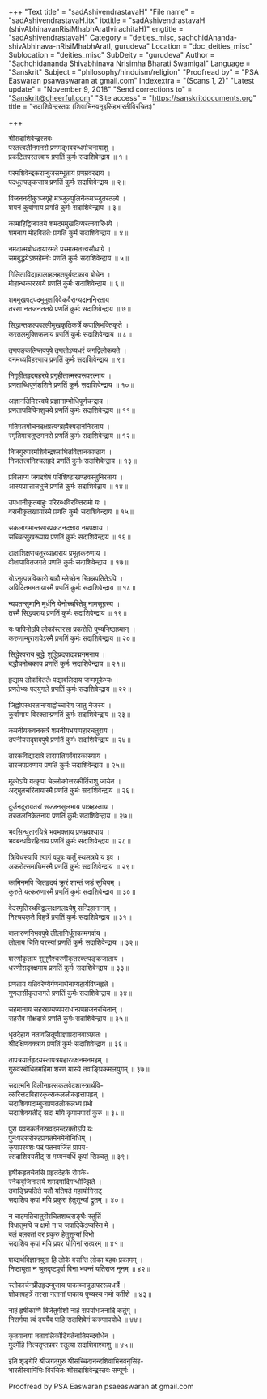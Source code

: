 +++
"Text title" = "sadAshivendrastavaH"
"File name" = "sadAshivendrastavaH.itx"
itxtitle = "sadAshivendrastavaH (shivAbhinavanRisiMhabhAratIvirachitaH)"
engtitle = "sadAshivendrastavaH"
Category = "deities_misc, sachchidAnanda-shivAbhinava-nRisiMhabhAratI, gurudeva"
Location = "doc_deities_misc"
Sublocation = "deities_misc"
SubDeity = "gurudeva"
Author = "Sachchidananda Shivabhinava Nrisimha Bharati Swamigal"
Language = "Sanskrit"
Subject = "philosophy/hinduism/religion"
"Proofread by" = "PSA Easwaran psawaswaran at gmail.com"
Indexextra = "(Scans 1, 2)"
"Latest update" = "November 9, 2018"
"Send corrections to" = "Sanskrit@cheerful.com"
"Site access" = "https://sanskritdocuments.org"
title = "सदाशिवेन्द्रस्तवः (शिवाभिनवनृइसिंहभारतीविरचितः)"

+++
  
 श्रीसदाशिवेन्द्रस्तवः   
परतत्त्वलीनमनसे प्रणमद्भवबन्धमोचनायाशु ।  
प्रकटितपरतत्त्वाय प्रणतिं कुर्मः सदाशिवेन्द्राय ॥ १॥  
  
परमशिवेन्द्रकराम्बुजसम्भूताय प्रणम्रवरदाय ।  
पदधूतपङ्कजाय प्रणतिं कुर्मः सदाशिवेन्द्राय ॥ २॥  
  
विजननदीकुञ्जगृहे मञ्जुलपुलिनैकमञ्जुतरतल्पे ।  
शयनं कुर्वाणाय प्रणतिं कुर्मः सदाशिवेन्द्राय ॥ ३॥  
  
कामाहिद्विजपतये शमदममुखदिव्यरत्नवारिधये ।  
शमनाय मोहविततेः प्रणतिं कुर्म सदाशिवेन्द्राय ॥ ४॥  
  
नमदात्मबोधदायारमते परमात्मतत्त्वसौधाग्रे ।  
समबुद्धयेऽश्महेम्नोः प्रणतिं कुर्मः सदाशिवेन्द्राय ॥ ५॥  
  
गिलिताविद्याहालाहलहतपुर्यष्टकाय बोधेन ।  
मोहान्धकाररवये प्रणतिं कुर्मः सदाशिवेन्द्राय ॥ ६॥  
  
शममुखषट्पदमुमुक्षाविवेकवैराग्यदाननिरताय  
तरसा नतजनततये प्रणतिं कुर्मः सदाशिवेन्द्राय ॥ ७॥  
  
सिद्धान्तकल्पवल्लीमुखकृतिकर्त्रे कपालिभक्तिकृते ।  
करतलमुक्तिफलाय प्रणतिं कुर्मः सदाशिवेन्द्राय ॥ ८॥  
  
तृणपङ्कलिप्तवपुषे तृणतोऽप्यधरं जगद्विलोकयते ।  
वनमध्यविहरणाय प्रणतिं कुर्मः सदाशिवेन्द्राय ॥ ९॥  
  
निगृहीतहृदयहरये प्रगृहीतात्मस्वरूपरत्नाय ।  
प्रणताब्धिपूर्णशशिने प्रणतिं कुर्मः सदाशिवेन्द्राय ॥ १०॥  
  
अज्ञानतिमिररवये प्रज्ञानाम्भोधिपूर्णचन्द्राय ।  
प्रणताघविपिनशुचये प्रणतिं कुर्मः सदाशिवेन्द्राय ॥ ११॥  
  
मतिमलमोचनदक्षप्रत्यग्ब्रह्मैक्यदाननिरताय ।  
स्मृतिमात्रतुष्टमनसे प्रणतिं कुर्मः सदाशिवेन्द्राय ॥ १२॥  
  
निजगुरुपरमशिवेन्द्रश्लाघितविज्ञानकाष्ठाय ।  
निजतत्त्वनिश्चलहृदे प्रणतिं कुर्मः सदाशिवेन्द्राय ॥ १३॥  
  
प्रविलाप्य जगदशेषं परिशिष्टाखण्डवस्तुनिरताय ।  
आस्यप्राप्तान्नभुजे प्रणतिं कुर्मः सदाशिवेद्राय ॥ १४॥  
  
उपधानीकृतबाहुः परिरब्धविरक्तिरामो यः ।  
वसनीकृतखायास्मै प्रणतिं कुर्मः सदाशिवेन्द्राय ॥ १५॥  
  
सकलागमान्तसारप्रकटनदक्षाय नम्रपक्षाय ।  
सच्चित्सुखरूपाय प्रणतिं कुर्मः सदाशिवेन्द्राय ॥ १६॥  
  
द्राक्षाशिक्षणचतुरव्याहाराय प्रभूतकरुणाय ।  
वीक्षापावितजगते प्रणतिं कुर्मः सदाशिवेन्द्राय ॥ १७॥  
  
योऽनुत्पन्नविकारो बाहौ म्लेच्छेन च्छिन्नपतितेऽपि ।  
अविदितममतायास्मै प्रणतिं कुर्मः सदाशिवेन्द्राय ॥ १८॥  
  
न्यपतन्सुमानि मूर्धनि येनोच्चरितेषु नामसूग्रस्य ।  
तस्मै सिद्धवराय प्रणतिं कुर्मः सदाशिवेन्द्राय ॥ १९॥  
  
यः पापिनोऽपि लोकांस्तरसा प्रकरोति पुण्यनिष्ठाग्र्यान् ।  
करुणाम्बुराशयेऽस्मै प्रणतिं कुर्मः सदाशिवेन्द्राय ॥ २०॥  
  
सिद्धेश्वराय बुद्धेः शुद्धिप्रदपादपद्मनमनाय ।  
बद्धौघमोचकाय प्रणतिं कुर्मः सदाशिवेन्द्राय ॥ २१॥  
  
हृद्याय लोकविततेः पद्यावलिदाय जन्ममूकेभ्यः ।  
प्रणतेभ्यः पदयुगले प्रणतिं कुर्मः सदाशिवेन्द्राय ॥ २२॥  
  
जिह्वोपस्थरतानप्याह्वोच्चारेण जातु नैजस्य ।  
कुर्वाणाय विरक्तान्प्रणतिं कुर्मः सदाशिवेन्द्राय ॥ २३॥  
  
कमनीयकवनकर्त्रे शमनीयभयापहारचतुराय ।  
तपनीयसदृशवपुषे प्रणतिं कुर्मः सदाशिवेन्द्राय ॥ २४॥  
  
तारकविद्यादात्रे तारापतिगर्ववारकास्याय ।  
तारजपप्रवणाय प्रणतिं कुर्मः सदाशिवेन्द्राय ॥ २५॥  
  
मूकोऽपि यत्कृपा चेल्लोकोत्तरकीर्तिराशु जायेत ।  
अद्भुतचरितायास्मै प्रणतिं कुर्मः सदाशिवेन्द्राय ॥ २६॥  
  
दुर्जनदूरायतरां सज्जनसुलभाय पात्रहस्ताय ।  
तरुतलनिकेतनाय प्रणतिं कुर्मः सदाशिवेन्द्राय ॥ २७॥  
  
भवसिन्धुतारयित्रे भवभक्ताय प्रणम्रवश्याय ।  
भवबन्धविरहिताय प्रणतिं कुर्मः सदाशिवेन्द्राय ॥ २८॥  
  
त्रिविधस्यापि त्यागं वपुषः कर्तुं स्थलत्रये य इव ।  
अकरोत्समाधिमस्मै प्रणतिं कुर्मः सदाशिवेन्द्राय ॥ २९॥  
  
कामिनमपि जितहृदयं क्रूरं शान्तं जडं सुधियम् ।  
कुरुते यत्करुणास्मै प्रणतिं कुर्मः सदाशिवेन्द्राय ॥ ३०॥  
  
वेदस्मृतिस्थविद्वल्लक्षणलक्ष्येषु सन्दिहानानाम् ।  
निश्चयकृते विहर्त्रे प्रणतिं कुर्मः सदाशिवेन्द्राय ॥ ३१॥  
  
बालारुणनिभवपुषे लीलानिर्धूतकामगर्वाय ।  
लोलाय चिति परस्यां प्रणतिं कुर्मः सदाशिवेन्द्राय ॥ ३२॥  
  
शरणीकृताय सुगुणैश्चरणीकृतरक्तपङ्कजाताय ।  
धरणीसदृक्क्षमाय प्रणतिं कुर्मः सदाशिवेन्द्राय ॥ ३३॥  
  
प्रणताय यतिवरेण्यैर्गणनाथेनाप्यहार्यविघ्नहृते ।  
गुणदासीकृतजगते प्रणतिं कुर्मः सदाशिवेन्द्राय ॥ ३४॥  
  
सहमानाय सहस्राण्यप्यपराधान्प्रणम्रजनरचितान् ।  
सहसैव मोक्षदात्रे प्रणतिं कुर्मः सदाशिवेन्द्राय ॥ ३५॥  
  
धृतदेहाय नतावलितूर्णप्रज्ञाप्रदानवाञ्छातः ।  
श्रीदक्षिणवक्त्राय प्रणतिं कुर्मः सदाशिवेन्द्राय ॥ ३६॥  
  
तापत्रयार्तहृदयस्तापत्रयहारदक्षनमनमहम् ।  
गुरुवरबोधितमहिमा शरणं यास्ये तवाङ्घ्रिकमलयुगम् ॥ ३७॥  
  
सदात्मनि विलीनहृत्सकलवेदशास्त्रार्थवि-  
त्सरित्तटविहारकृत्सकललोकहृत्तापहृत् ।  
सदाशिवपदाम्बुजप्रणतलोकलभ्य प्रभो  
सदाशिवयतीट् सदा मयि कृपामपारां कुरु ॥ ३८॥  
  
पुरा यवनकर्तनस्रवदमन्दरक्तोऽपि यः  
पुनःपदसरोरुहप्रणतमेनमेनोनिधिम् ।  
कृपापरवशः पदं पतनवर्जितं प्रापय-  
त्सदाशिवयतीट् स मय्यनवधिं कृपां सिञ्चतु ॥ ३९॥  
  
हृषीकहृतचेतसि प्रहृतदेहके रोगकै-  
रनेकवृजिनालये शमदमादिगन्धोज्झिते ।  
तवाङ्घ्रिपतिते यतौ यतिपते महायोगिराट्  
सदाशिव कृपां मयि प्रकुरु हेतुशून्यां द्रुतम् ॥ ४०॥  
  
न चाहमतिचातुरीरचितशब्दसङ्घैः स्तुतिं  
विधातुमपि च क्षमो न च जपादिकेऽप्यस्ति मे ।  
बलं बलवतां वर प्रकुरु हेतुशून्यां विभो  
सदाशिव कृपां मयि प्रवर योगिनां सत्वरम् ॥ ४१॥  
  
शब्दार्थविज्ञानयुता हि लोके वसन्ति लोका बहवः प्रकामम् ।  
निष्ठायुता न श्रुतदृष्टपूर्वा विना भवन्तं यतिराज नूनम् ॥ ४२॥  
  
स्तोकार्चनप्रीतहृदम्बुजाय पाकाब्जचूडापररूपधर्त्रे ।  
शोकापहर्त्रे तरसा नतानां पाकाय पुण्यस्य नमो यतीशे ॥ ४३॥  
  
नाहं हृषीकाणि विजेतुमीशो नाहं सपर्याभजनादि कर्तुम् ।  
निसर्गया त्वं दययैव पाहि सदाशिवेमं करुणापयोधे ॥ ४४॥  
  
कृतयानया नतावलिकोटिगतेनातिमन्दबोधेन ।  
मुदमेहि नित्यतृप्तप्रवर स्तुत्या सदाशिवाश्वाशु ॥ ४५॥  
  
इति शृङ्गेरि श्रीजगद्गुरु श्रीसच्चिदानन्दशिवाभिनवनृसिंह-  
भारतीस्वामिभिः विरचितः श्रीसदाशिवेन्द्रस्तवः सम्पूर्णः ।  
  
Proofread by PSA Easwaran psaeaswaran at gmail.com  
  
